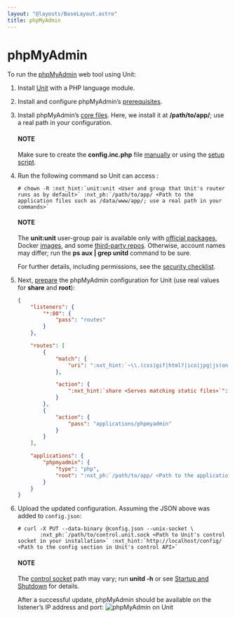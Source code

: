 ```yaml
---
layout: "@layouts/BaseLayout.astro"
title: phpMyAdmin
---
```

# phpMyAdmin

To run the [phpMyAdmin](https://www.phpmyadmin.net) web tool using Unit:

1. Install [Unit](../installation.md#installation-precomp-pkgs) with a PHP language module.
2. Install and configure phpMyAdmin’s [prerequisites](https://docs.phpmyadmin.net/en/latest/require.html).
3. Install phpMyAdmin’s [core files](https://docs.phpmyadmin.net/en/latest/setup.html#quick-install-1).  Here, we install it at **/path/to/app/**; use
   a real path in your configuration.

   #### NOTE
   Make sure to create the **config.inc.php** file [manually](https://docs.phpmyadmin.net/en/latest/setup.html#manually-creating-the-file)
   or using the [setup script](https://docs.phpmyadmin.net/en/latest/setup.html#using-the-setup-script).
4. Run the following command so Unit can access :
   ```console
   # chown -R :nxt_hint:`unit:unit <User and group that Unit's router runs as by default>` :nxt_ph:`/path/to/app/ <Path to the application files such as /data/www/app/; use a real path in your commands>`
   ```

   #### NOTE
   The **unit:unit** user-group pair is available only with [official
   packages](../installation.md#installation-precomp-pkgs), Docker [images](../installation.md#installation-docker), and some [third-party repos](../installation.md#installation-community-repos).  Otherwise, account names may differ; run
   the **ps aux | grep unitd** command to be sure.

   For further details, including permissions, see the [security checklist](security.md#security-apps).
5. Next, [prepare](../configuration.md#configuration-php) the phpMyAdmin configuration for Unit
   (use real values for **share** and **root**):
   ```json
   {
       "listeners": {
           "*:80": {
               "pass": "routes"
           }
       },

       "routes": [
           {
               "match": {
                   "uri": ":nxt_hint:`~\\.(css|gif|html?|ico|jpg|js(on)?|png|svg|ttf|woff2?)$ <Enables access to static content only>`"
               },

               "action": {
                   ":nxt_hint:`share <Serves matching static files>`": ":nxt_ph:`/path/to/app <Path to the application directory; use a real path in your configuration>`$uri"
               }
           },
           {
               "action": {
                   "pass": "applications/phpmyadmin"
               }
           }
       ],

       "applications": {
           "phpmyadmin": {
               "type": "php",
               "root": ":nxt_ph:`/path/to/app/ <Path to the application directory; use a real path in your configuration>`"
           }
       }
   }
   ```
6. Upload the updated configuration.  Assuming the JSON above was added to
   `config.json`:
   ```console
   # curl -X PUT --data-binary @config.json --unix-socket \
          :nxt_ph:`/path/to/control.unit.sock <Path to Unit's control socket in your installation>` :nxt_hint:`http://localhost/config/ <Path to the config section in Unit's control API>`
   ```

   #### NOTE
   The [control socket](../controlapi.md#configuration-socket) path may vary; run
   **unitd -h** or see [Startup and Shutdown](source.md#source-startup) for details.

   After a successful update, phpMyAdmin should be available on the listener’s IP
   address and port:
   ![phpMyAdmin on Unit](/phpmyadmin.png)
